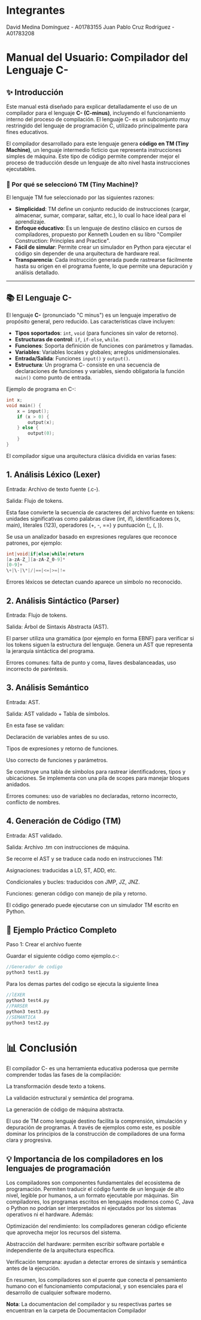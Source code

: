 # Integrantes
David Medina Domínguez - A01783155
Juan Pablo Cruz Rodríguez - A01783208


# Manual del Usuario: Compilador del Lenguaje C-

## ✨ Introducción

Este manual está diseñado para explicar detalladamente el uso de un compilador para el lenguaje **C- (C-minus)**, incluyendo el funcionamiento interno del proceso de compilación. El lenguaje C- es un subconjunto muy restringido del lenguaje de programación C, utilizado principalmente para fines educativos.

El compilador desarrollado para este lenguaje genera **código en TM (Tiny Machine)**, un lenguaje intermedio ficticio que representa instrucciones simples de máquina. Este tipo de código permite comprender mejor el proceso de traducción desde un lenguaje de alto nivel hasta instrucciones ejecutables.

### 🔧 Por qué se seleccionó TM (Tiny Machine)?

El lenguaje TM fue seleccionado por las siguientes razones:

- **Simplicidad**: TM define un conjunto reducido de instrucciones (cargar, almacenar, sumar, comparar, saltar, etc.), lo cual lo hace ideal para el aprendizaje.
- **Enfoque educativo**: Es un lenguaje de destino clásico en cursos de compiladores, propuesto por Kenneth Louden en su libro "Compiler Construction: Principles and Practice".
- **Fácil de simular**: Permite crear un simulador en Python para ejecutar el código sin depender de una arquitectura de hardware real.
- **Transparencia**: Cada instrucción generada puede rastrearse fácilmente hasta su origen en el programa fuente, lo que permite una depuración y análisis detallado.

---

## 📚 El Lenguaje C-

El lenguaje **C-** (pronunciado "C minus") es un lenguaje imperativo de propósito general, pero reducido. Las características clave incluyen:

- **Tipos soportados**: `int`, `void` (para funciones sin valor de retorno).
- **Estructuras de control**: `if`, `if-else`, `while`.
- **Funciones**: Soporta definición de funciones con parámetros y llamadas.
- **Variables**: Variables locales y globales; arreglos unidimensionales.
- **Entrada/Salida**: Funciones `input()` y `output()`.
- **Estructura**: Un programa C- consiste en una secuencia de declaraciones de funciones y variables, siendo obligatoria la función `main()` como punto de entrada.

Ejemplo de programa en C-:

```c
int x;
void main() {
    x = input();
    if (x > 0) {
        output(x);
    } else {
        output(0);
    }
}
````

El compilador sigue una arquitectura clásica dividida en varias fases:

## 1. Análisis Léxico (Lexer)

Entrada: Archivo de texto fuente (.c-).

Salida: Flujo de tokens.

Esta fase convierte la secuencia de caracteres del archivo fuente en tokens: unidades significativas como palabras clave (int, if), identificadores (x, main), literales (123), operadores (+, -, ==) y puntuación (;, (, )).

Se usa un analizador basado en expresiones regulares que reconoce patrones, por ejemplo:

```c
int|void|if|else|while|return
[a-zA-Z_][a-zA-Z_0-9]*
[0-9]+
\+|\-|\*|/|==|<=|>=|!=
```

Errores léxicos se detectan cuando aparece un símbolo no reconocido.

## 2. Análisis Sintáctico (Parser)

Entrada: Flujo de tokens.

Salida: Árbol de Sintaxis Abstracta (AST).

El parser utiliza una gramática (por ejemplo en forma EBNF) para verificar si los tokens siguen la estructura del lenguaje. Genera un AST que representa la jerarquía sintáctica del programa.

Errores comunes: falta de punto y coma, llaves desbalanceadas, uso incorrecto de paréntesis.

## 3. Análisis Semántico

Entrada: AST.

Salida: AST validado + Tabla de símbolos.

En esta fase se validan:

Declaración de variables antes de su uso.

Tipos de expresiones y retorno de funciones.

Uso correcto de funciones y parámetros.

Se construye una tabla de símbolos para rastrear identificadores, tipos y ubicaciones. Se implementa con una pila de scopes para manejar bloques anidados.

Errores comunes: uso de variables no declaradas, retorno incorrecto, conflicto de nombres.

## 4. Generación de Código (TM)

Entrada: AST validado.

Salida: Archivo .tm con instrucciones de máquina.

Se recorre el AST y se traduce cada nodo en instrucciones TM:

Asignaciones: traducidas a LD, ST, ADD, etc.

Condicionales y bucles: traducidos con JMP, JZ, JNZ.

Funciones: generan código con manejo de pila y retorno.

El código generado puede ejecutarse con un simulador TM escrito en Python.

## 📝 Ejemplo Práctico Completo

Paso 1: Crear el archivo fuente

Guardar el siguiente código como ejemplo.c-:

```C
//Generador de codigo
python3 test1.py 
```

Para los demas partes del codigo se ejecuta la siguiente linea

```C
//lEXER
python3 test4.py
//PARSER
python3 test3.py
//SEMANTICA
python3 test2.py
```

# 📊 Conclusión

El compilador C- es una herramienta educativa poderosa que permite comprender todas las fases de la compilación:

La transformación desde texto a tokens.

La validación estructural y semántica del programa.

La generación de código de máquina abstracta.

El uso de TM como lenguaje destino facilita la comprensión, simulación y depuración de programas. A través de ejemplos como este, es posible dominar los principios de la construcción de compiladores de una forma clara y progresiva.

## 💡 Importancia de los compiladores en los lenguajes de programación

Los compiladores son componentes fundamentales del ecosistema de programación. Permiten traducir el código fuente de un lenguaje de alto nivel, legible por humanos, a un formato ejecutable por máquinas. Sin compiladores, los programas escritos en lenguajes modernos como C, Java o Python no podrían ser interpretados ni ejecutados por los sistemas operativos ni el hardware. Además:

Optimización del rendimiento: los compiladores generan código eficiente que aprovecha mejor los recursos del sistema.

Abstracción del hardware: permiten escribir software portable e independiente de la arquitectura específica.

Verificación temprana: ayudan a detectar errores de sintaxis y semántica antes de la ejecución.

En resumen, los compiladores son el puente que conecta el pensamiento humano con el funcionamiento computacional, y son esenciales para el desarrollo de cualquier software moderno.

**Nota**: La documentacion del compilador y su respectivas partes se encuentran en la carpeta de Documentacion Compilador
